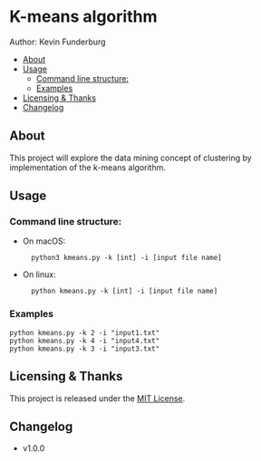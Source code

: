 # K-means algorithm

Author: Kevin Funderburg


<!-- TOC depthFrom:2 -->

- [About](#about)
- [Usage](#usage)
    - [Command line structure:](#command-line-structure)
    - [Examples](#examples)
- [Licensing & Thanks](#licensing--thanks)
- [Changelog](#changelog)

<!-- /TOC -->


## About
This project will explore the data mining concept of clustering by implementation of the k-means algorithm.

## Usage



### Command line structure:
- On macOS:

        python3 kmeans.py -k [int] -i [input file name]


- On linux:

        python kmeans.py -k [int] -i [input file name]


### Examples
```shell
python kmeans.py -k 2 -i "input1.txt"
python kmeans.py -k 4 -i "input4.txt"
python kmeans.py -k 3 -i "input3.txt"
```


## Licensing & Thanks

This project is released under the [MIT License][mit].

## Changelog

- v1.0.0

[mit]: ./LICENSE.txt
